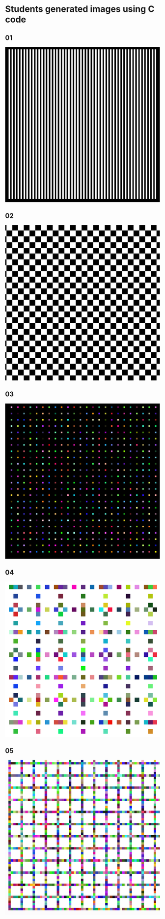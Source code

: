 # Students generated images using C code

## 01
![](output-image-01.png)

## 02
![](output-image-02.png)

## 03
![](output-image-03.png)

## 04
![](output-image-04.png)


## 05
![](output-image-05.png)

